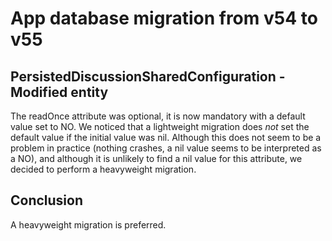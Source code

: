 # App database migration from v54 to v55

## PersistedDiscussionSharedConfiguration - Modified entity

The readOnce attribute was optional, it is now mandatory with a default value set to NO. We noticed that a lightweight migration does *not* set the default value if the initial value was nil. Although this does not seem to be a problem in practice (nothing crashes, a nil value seems to be interpreted as a NO), and although it is unlikely to find a nil value for this attribute, we decided to perform a heavyweight migration.

## Conclusion

A heavyweight migration is preferred.

